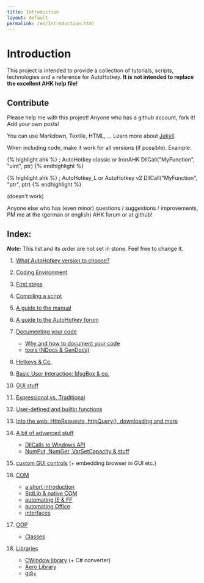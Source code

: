 ```yaml
---
title: Introduction
layout: default
permalink: /en/Introduction.html
---
```


# Introduction
This project is intended to provide a collection of tutorials, scripts, technologies and a reference for AutoHotkey.
**It is not intended to replace the excellent AHK help file!**

## Contribute
Please help me with this project! Anyone who has a github account, fork it! Add your own posts!

You can use Markdown, Textile, HTML, ...
Learn more about [Jekyll](https://github.com/mojombo/jekyll#readme).

When including code, make it work for all versions (if possible). Example:

{% highlight ahk %}
; AutoHotkey classic or IronAHK
DllCall("MyFunction", "uint", ptr)
{% endhighlight %}

{% highlight ahk %}
; AutoHotkey_L or AutoHotkey v2
DllCall("MyFunction", "ptr", ptr)
{% endhighlight %}

(doesn't work)

Anyone else who has (even minor) questions / suggestions / improvements, PM me at the (german or english) AHK forum or at github!

## Index:
***Note:*** This list and its order are not set in stone. Feel free to change it.

1. [What AutoHotkey version to choose?](What-Version-To-Choose.html)
2. [Coding Environment](Coding-Environment.html)
3. [First steps]()
4. [Compiling a script](Compiling.html)

5. [A guide to the manual]()
6. [A guide to the AutoHotkey forum]()

7. [Documenting your code]()
	- [Why and how to document your code]()
	- [tools (NDocs & GenDocs)]()

8. [Hotkeys & Co.]()
9. [Basic User Interaction: MsgBox & co.]()
10. [GUI stuff]()

11. [Expressional vs. Traditional]()
12. [User-defined and builtin functions]()

13. [Into the web: HttpRequests, httpQuery(), downloading and more]()

14. [A bit of advanced stuff]()
	- [DllCalls to Windows API]()
	- [NumPut, NumGet, VarSetCapacity & stuff]()

15. [custom GUI controls]() (+ embedding browser in GUI etc.)

16. [COM]()
	- [a short introduction]()
	- [StdLib & native COM]()
	- [automating IE & FF]()
	- [automating Office]()
	- [interfaces]()

17. [OOP]()
	- [Classes]()

18. [Libraries]()
    - [CWindow library]() (+ C# converter)
    - [Aero Library]()
    - [gdi+]()

